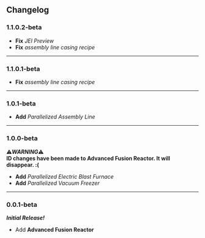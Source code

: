 ## Changelog
### 1.1.0.2-beta
- **Fix** _JEI Preview_
- **Fix** _assembly line casing recipe_
---
### 1.1.0.1-beta  
- **Fix** _assembly line casing recipe_
---
### 1.0.1-beta
- **Add** _Parallelized Assembly Line_
---
### 1.0.0-beta
:warning:**_WARNING_**:warning:  
**ID changes have been made to Advanced Fusion Reactor. It will disappear. :(**  

- **Add** _Parallelized Electric Blast Furnace_  
- **Add** _Parallelized Vacuum Freezer_  
---
### 0.0.1-beta
**_Initial Release!_**<br>
- Add **Advanced Fusion Reactor**
